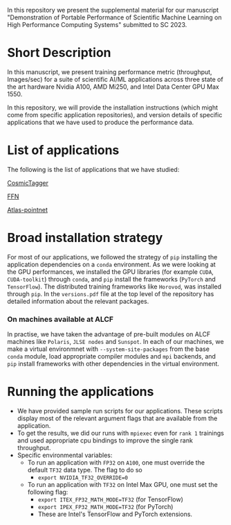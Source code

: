 In this repository we present the supplemental material for our manuscript
"Demonstration of Portable Performance of Scientific Machine Learning on High 
Performance Computing Systems" submitted to SC 2023.

Short Description
=================

In this manuscript, we present training performance metric (throughput, Images/sec)
for a suite of scientific AI/ML applications across three state of the art 
hardware Nvidia A100, AMD Mi250, and Intel Data Center GPU Max 1550. 

In this repository, we will provide the installation instructions (which might
come from specific application repositories), and version details of specific
applications that we have used to produce the performance data.

List of applications
====================
The following is the list of applications that we have studied:

[CosmicTagger](https://github.com/coreyjadams/CosmicTagger)

[FFN](https://github.com/tomuram/ffn/tree/unified_stable)

[Atlas-pointnet](https://github.com/jtchilders/atlas-pointnet/tree/master)

Broad installation strategy
===========================
For most of our applications, we followed the strategy of ```pip``` installing the application dependencies on a ```conda``` environment. As we were looking at the GPU performances, we installed the GPU libraries (for example ```CUDA```, ```CUDA-toolkit```) through ```conda```, and ```pip``` install the frameworks (```PyTorch``` and ```TensorFlow```). The distributed training frameworks like ```Horovod```, was installed through ```pip```. In the  `versions.pdf` file at the top level of the repository has detailed information about the relevant packages.

### On machines available at ALCF
In practise, we have taken the advantage of pre-built modules on ALCF machines like `Polaris`, `JLSE nodes` and `Sunspot`. In each of our machines, we make a virtual environmnet with `--system-site-packages` from the base `conda` module, load appropriate compiler modules and `mpi` backends, and `pip` install frameworks with other dependencies in the virtual environment.

Running the applications
========================
- We have provided sample run scripts for our applications. These scripts display most of the relevant argument flags that are available from the application. 
- To get the results, we did our runs with `mpiexec` even for `rank 1` trainings and used appropriate cpu bindings to improve the single rank throughput.
- Specific environmental variables:
    - To run an application with `FP32` on `A100`, one must override the default `TF32` data type. The flag to do so
        - ```export NVIDIA_TF32_OVERRIDE=0```
    - To run an application with `TF32` on Intel Max GPU, one must set the following flag:
        - `export ITEX_FP32_MATH_MODE=TF32` (for TensorFlow)
        - `export IPEX_FP32_MATH_MODE=TF32` (for PyTorch)
        - These are Intel's TensorFlow and PyTorch extensions.

